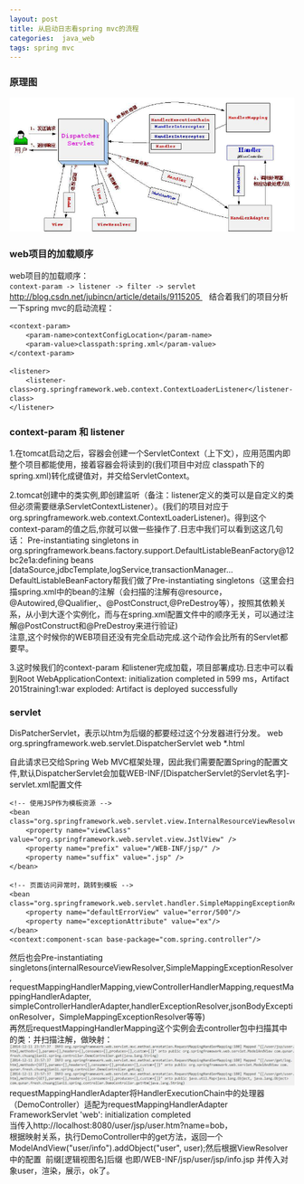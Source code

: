 ```yaml
---
layout: post
title: 从启动日志看spring mvc的流程
categories:  java_web
tags: spring mvc
---
```





### 原理图  

![spring mvc原理图](/images/web/springMvc.jpg)

### web项目的加载顺序

web项目的加载顺序：  
`context-param -> listener -> filter -> servlet`   
http://blog.csdn.net/jubincn/article/details/9115205      
结合着我们的项目分析一下spring mvc的启动流程：      

	<context-param>
        <param-name>contextConfigLocation</param-name>
        <param-value>classpath:spring.xml</param-value>
    </context-param>

    <listener>
        <listener-class>org.springframework.web.context.ContextLoaderListener</listener-class>
    </listener>

### context-param 和 listener   

1.在tomcat启动之后，容器会创建一个ServletContext（上下文），应用范围内即整个项目都能使用，接着容器会将读到的<context-param>(我们项目中对应 classpath下的spring.xml)转化成键值对，并交给ServletContext。   

2.tomcat创建<listener></listener>中的类实例,即创建监听（备注：listener定义的类可以是自定义的类但必须需要继承ServletContextListener）。(我们的项目对应于org.springframework.web.context.ContextLoaderListener)。得到这个context-param的值之后,你就可以做一些操作了.日志中我们可以看到这这几句话：
	Pre-instantiating singletons in org.springframework.beans.factory.support.DefaultListableBeanFactory@12bc2e1a:defining beans [dataSource,jdbcTemplate,logService,transactionManager...    
DefaultListableBeanFactory帮我们做了Pre-instantiating singletons（这里会扫描spring.xml中的bean的注解（会扫描的注解有@resource，@Autowired,@Qualifier,、@PostConstruct,@PreDestroy等），按照其依赖关系，从小到大逐个实例化，而与在spring.xml配置文件中的顺序无关，可以通过注解@PostConstruct和@PreDestroy来进行验证)  
注意,这个时候你的WEB项目还没有完全启动完成.这个动作会比所有的Servlet都要早。    

3.这时候我们的context-param 和listener完成加载，项目部署成功.日志中可以看到Root WebApplicationContext: initialization completed in 599 ms，Artifact 2015training1:war exploded: Artifact is deployed successfully

### servlet  

DisPatcherServlet，表示以htm为后缀的都要经过这个分发器进行分发。
	<servlet>
        <servlet-name>web</servlet-name>
        <servlet-class>org.springframework.web.servlet.DispatcherServlet</servlet-class>
    </servlet>
    <servlet-mapping>
        <servlet-name>web</servlet-name>
        <url-pattern>*.html</url-pattern>
    </servlet-mapping>   

自此请求已交给Spring Web MVC框架处理，因此我们需要配置Spring的配置文件,默认DispatcherServlet会加载WEB-INF/[DispatcherServlet的Servlet名字]-servlet.xml配置文件  

	<!-- 使用JSP作为模板资源 -->
    <bean class="org.springframework.web.servlet.view.InternalResourceViewResolver">
        <property name="viewClass" value="org.springframework.web.servlet.view.JstlView" />
        <property name="prefix" value="/WEB-INF/jsp/" />
        <property name="suffix" value=".jsp" />
    </bean>

    <!-- 页面访问异常时，跳转到模板 -->
    <bean class="org.springframework.web.servlet.handler.SimpleMappingExceptionResolver">
        <property name="defaultErrorView" value="error/500"/>
        <property name="exceptionAttribute" value="ex"/>
    </bean>
    <context:component-scan base-package="com.spring.controller"/>

然后也会Pre-instantiating singletons(internalResourceViewResolver,SimpleMappingExceptionResolver,
requestMappingHandlerMapping,viewControllerHandlerMapping,requestMappingHandlerAdapter,  
simpleControllerHandlerAdapter,handlerExceptionResolver,jsonBodyExceptionResolver，SimpleMappingExceptionResolver等等)  
再然后requestMappingHandlerMapping这个实例会去controller包中扫描其中的类：并扫描注解，做映射：  
![对应日志](/images/web/dispatch.jpg)  
requestMappingHandlerAdapter将HandlerExecutionChain中的处理器（DemoController）适配为requestMappingHandlerAdapter FrameworkServlet 'web': initialization completed    
当传入http://localhost:8080/user/jsp/user.htm?name=bob，  
根据映射关系，执行DemoController中的get方法，返回一个ModelAndView("user/info").addObject("user", user);然后根据ViewResolver中的配置  前缀[逻辑视图名]后缀 也即/WEB-INF/jsp/user/jsp/info.jsp 并传入对象user，渲染，展示，ok了。
